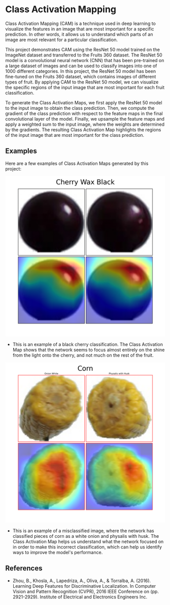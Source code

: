 # Class Activation Mapping

Class Activation Mapping (CAM) is a technique used in deep learning to visualize the features in an image that are most important for a specific prediction. In other words, it allows us to understand which parts of an image are most relevant for a particular classification. 

This project demonstrates CAM using the ResNet 50 model trained on the ImageNet dataset and transferred to the Fruits 360 dataset. The ResNet 50 model is a convolutional neural network (CNN) that has been pre-trained on a large dataset of images and can be used to classify images into one of 1000 different categories. In this project, the ResNet 50 model has been fine-tuned on the Fruits 360 dataset, which contains images of different types of fruit. By applying CAM to the ResNet 50 model, we can visualize the specific regions of the input image that are most important for each fruit classification.

To generate the Class Activation Maps, we first apply the ResNet 50 model to the input image to obtain the class prediction. Then, we compute the gradient of the class prediction with respect to the feature maps in the final convolutional layer of the model. Finally, we upsample the feature maps and apply a weighted sum to the input image, where the weights are determined by the gradients. The resulting Class Activation Map highlights the regions of the input image that are most important for the class prediction.

## Examples

Here are a few examples of Class Activation Maps generated by this project:

![Black Cherry](Fruits%20360/cam_data/Cherry%20Wax%20Black.png)

- This is an example of a black cherry classification. The Class Activation Map shows that the network seems to focus almost entirely on the shine from the light onto the cherry, and not much on the rest of the fruit.

![Misclassified Corn](Fruits%20360/cam_data/Corn.png)
- This is an example of a misclassified image, where the network has classified pieces of corn as a white onion and physalis with husk. The Class Activation Map helps us understand what the network focused on in order to make this incorrect classification, which can help us identify ways to improve the model's performance.

## References

- Zhou, B., Khosla, A., Lapedriza, A., Oliva, A., & Torralba, A. (2016). Learning Deep Features for Discriminative Localization. In Computer Vision and Pattern Recognition (CVPR), 2016 IEEE Conference on (pp. 2921-2929). Institute of Electrical and Electronics Engineers Inc.

